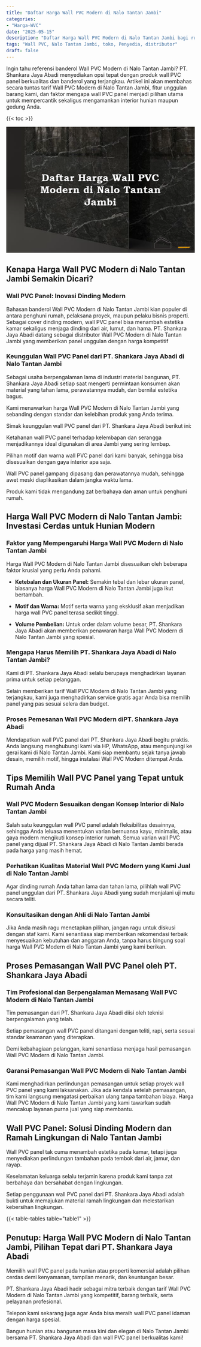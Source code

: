 ```yaml
---
title: "Daftar Harga Wall PVC Modern di Nalo Tantan Jambi"
categories: 
- "Harga-WVC"
date: "2025-05-15"
description: "Daftar Harga Wall PVC Modern di Nalo Tantan Jambi bagi rumah, perkantoran, serta ritel. Material berkualitas, variasi motif, pilihan warna menarik, beserta servis instalasi oleh teknisi profesional serta kepastian resmi!|Layanan penjualan Wall PVC Modern di Nalo Tantan Jambi bagi keperluan hunian, kantor, maupun gerai, beserta panel berkualitas dan pemasangan oleh tim ahli dan jaminan resmi.|Solusi Wall PVC Modern di Nalo Tantan Jambi yang terpercaya untuk hunian, office, dan ritel, dengan produk unggulan dan penempatan dikerjakan oleh tim berpengalaman serta garansi resmi.|Penjualan Wall PVC Modern di Nalo Tantan Jambi untuk tempat tinggal, office, serta ritel, beserta panel unggulan dan pemasangan dikerjakan oleh tim profesional, lengkap beserta kepastian resmi.}"
tags: "Wall PVC, Nalo Tantan Jambi, toko, Penyedia, distributor"
draft: false
---
```


Ingin tahu referensi banderol Wall PVC Modern di Nalo Tantan Jambi? PT. Shankara Jaya Abadi menyediakan opsi tepat dengan produk wall PVC panel berkualitas dan banderol yang terjangkau. Artikel ini akan membahas secara tuntas tarif Wall PVC Modern di Nalo Tantan Jambi, fitur unggulan barang kami, dan faktor mengapa wall PVC panel menjadi pilihan utama untuk mempercantik sekaligus mengamankan interior hunian maupun gedung Anda.

{{< toc >}}

![Daftar Harga Wall PVC Modern di Nalo Tantan Jambi](/images/Harga-WVC/Daftar-Harga-Wall-PVC-Modern-di-Nalo-Tantan-Jambi.png)


## Kenapa Harga Wall PVC Modern di Nalo Tantan Jambi Semakin Dicari?

### Wall PVC Panel: Inovasi Dinding Modern

Bahasan banderol Wall PVC Modern di Nalo Tantan Jambi kian populer di antara penghuni rumah, pelaksana proyek, maupun pelaku bisnis properti. Sebagai cover dinding modern, wall PVC panel bisa menambah estetika kamar sekaligus menjaga dinding dari air, lumut, dan hama. PT. Shankara Jaya Abadi datang sebagai distributor Wall PVC Modern di Nalo Tantan Jambi yang memberikan panel unggulan dengan harga kompetitif

### Keunggulan Wall PVC Panel dari PT. Shankara Jaya Abadi di Nalo Tantan Jambi

Sebagai usaha berpengalaman lama di industri material bangunan, PT. Shankara Jaya Abadi setiap saat mengerti permintaan konsumen akan material yang tahan lama, perawatannya mudah, dan bernilai estetika bagus.

Kami menawarkan harga Wall PVC Modern di Nalo Tantan Jambi yang sebanding dengan standar dan kelebihan produk yang Anda terima.

Simak keunggulan wall PVC panel dari PT. Shankara Jaya Abadi berikut ini:

Ketahanan wall PVC panel terhadap kelembapan dan serangga menjadikannya ideal digunakan di area Jambi yang sering lembap.

Pilihan motif dan warna wall PVC panel dari kami banyak, sehingga bisa disesuaikan dengan gaya interior apa saja.

Wall PVC panel gampang dipasang dan perawatannya mudah, sehingga awet meski diaplikasikan dalam jangka waktu lama.

Produk kami tidak mengandung zat berbahaya dan aman untuk penghuni rumah.

## Harga Wall PVC Modern di Nalo Tantan Jambi: Investasi Cerdas untuk Hunian Modern

### Faktor yang Mempengaruhi Harga Wall PVC Modern di Nalo Tantan Jambi

Harga Wall PVC Modern di Nalo Tantan Jambi disesuaikan oleh beberapa faktor krusial yang perlu Anda pahami.

- **Ketebalan dan Ukuran Panel:** Semakin tebal dan lebar ukuran panel, biasanya harga Wall PVC Modern di Nalo Tantan Jambi juga ikut bertambah.

- **Motif dan Warna:** Motif serta warna yang eksklusif akan menjadikan harga wall PVC panel terasa sedikit tinggi.

- **Volume Pembelian:** Untuk order dalam volume besar, PT. Shankara Jaya Abadi akan memberikan penawaran harga Wall PVC Modern di Nalo Tantan Jambi yang spesial.

### Mengapa Harus Memilih PT. Shankara Jaya Abadi di Nalo Tantan Jambi?

Kami di PT. Shankara Jaya Abadi selalu berupaya menghadirkan layanan prima untuk setiap pelanggan.

Selain memberikan tarif Wall PVC Modern di Nalo Tantan Jambi yang terjangkau, kami juga menghadirkan service gratis agar Anda bisa memilih panel yang pas sesuai selera dan budget.

### Proses Pemesanan Wall PVC Modern diPT. Shankara Jaya Abadi

Mendapatkan wall PVC panel dari PT. Shankara Jaya Abadi begitu praktis. Anda langsung menghubungi kami via HP, WhatsApp, atau mengunjungi ke gerai kami di Nalo Tantan Jambi. Kami siap membantu sejak tanya jawab desain, memilih motif, hingga instalasi Wall PVC Modern ditempat Anda.

## Tips Memilih Wall PVC Panel yang Tepat untuk Rumah Anda

### Wall PVC Modern Sesuaikan dengan Konsep Interior di Nalo Tantan Jambi

Salah satu keunggulan wall PVC panel adalah fleksibilitas desainnya, sehingga Anda leluasa menentukan varian bernuansa kayu, minimalis, atau gaya modern mengikuti konsep interior rumah. Semua varian wall PVC panel yang dijual PT. Shankara Jaya Abadi di Nalo Tantan Jambi berada pada harga yang masih hemat.

### Perhatikan Kualitas Material Wall PVC Modern yang Kami Jual di Nalo Tantan Jambi

Agar dinding rumah Anda tahan lama dan tahan lama, pilihlah wall PVC panel unggulan dari PT. Shankara Jaya Abadi yang sudah menjalani uji mutu secara teliti.

### Konsultasikan dengan Ahli di Nalo Tantan Jambi

Jika Anda masih ragu menetapkan pilihan, jangan ragu untuk diskusi dengan staf kami. Kami senantiasa siap memberikan rekomendasi terbaik menyesuaikan kebutuhan dan anggaran Anda, tanpa harus bingung soal harga Wall PVC Modern di Nalo Tantan Jambi yang kami berikan.

## Proses Pemasangan Wall PVC Panel oleh PT. Shankara Jaya Abadi

### Tim Profesional dan Berpengalaman Memasang Wall PVC Modern di Nalo Tantan Jambi

Tim pemasangan dari PT. Shankara Jaya Abadi diisi oleh teknisi berpengalaman yang telah.

Setiap pemasangan wall PVC panel ditangani dengan teliti, rapi, serta sesuai standar keamanan yang diterapkan.

Demi kebahagiaan pelanggan, kami senantiasa menjaga hasil pemasangan Wall PVC Modern di Nalo Tantan Jambi.

### Garansi Pemasangan Wall PVC Modern di Nalo Tantan Jambi

Kami menghadirkan perlindungan pemasangan untuk setiap proyek wall PVC panel yang kami laksanakan. Jika ada kendala setelah pemasangan, tim kami langsung mengatasi perbaikan ulang tanpa tambahan biaya. Harga Wall PVC Modern di Nalo Tantan Jambi yang kami tawarkan sudah mencakup layanan purna jual yang siap membantu.

## Wall PVC Panel: Solusi Dinding Modern dan Ramah Lingkungan di Nalo Tantan Jambi

Wall PVC panel tak cuma menambah estetika pada kamar, tetapi juga menyediakan perlindungan tambahan pada tembok dari air, jamur, dan rayap.

Keselamatan keluarga selalu terjamin karena produk kami tanpa zat berbahaya dan bersahabat dengan lingkungan.

Setiap penggunaan wall PVC panel dari PT. Shankara Jaya Abadi adalah bukti untuk memajukan material ramah lingkungan dan melestarikan kebersihan lingkungan.

{{< table-tables table="table1" >}}

## Penutup: Harga Wall PVC Modern di Nalo Tantan Jambi, Pilihan Tepat dari PT. Shankara Jaya Abadi

Memilih wall PVC panel pada hunian atau properti komersial adalah pilihan cerdas demi kenyamanan, tampilan menarik, dan keuntungan besar.

PT. Shankara Jaya Abadi hadir sebagai mitra terbaik dengan tarif Wall PVC Modern di Nalo Tantan Jambi yang kompetitif, barang terbaik, serta pelayanan profesional.

Telepon kami sekarang juga agar Anda bisa meraih wall PVC panel idaman dengan harga spesial.

Bangun hunian atau bangunan masa kini dan elegan di Nalo Tantan Jambi bersama PT. Shankara Jaya Abadi dan wall PVC panel berkualitas kami!